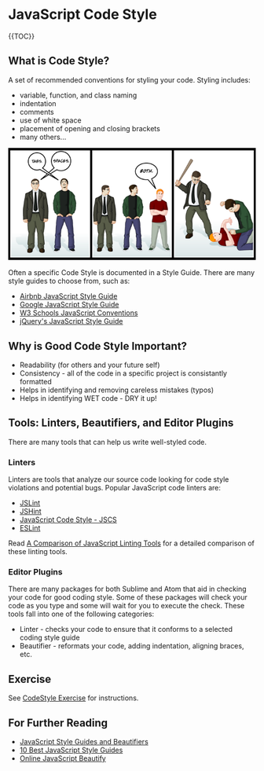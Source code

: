 # JavaScript Code Style

{{TOC}}

## What is Code Style?

A set of recommended conventions for styling your code. Styling includes:

* variable, function, and class naming
* indentation
* comments
* use of white space
* placement of opening and closing brackets
* many others...

![Tabs vs. Spaces](images/tabs-vs-spaces.png)

Often a specific Code Style is documented in a Style Guide. There are many style guides to choose from, such as:

* [Airbnb JavaScript Style Guide](https://github.com/airbnb/javascript)
* [Google JavaScript Style Guide](https://google.github.io/styleguide/javascriptguide.xml)
* [W3 Schools JavaScript Conventions](http://www.w3schools.com/js/js_conventions.asp)
* [jQuery's JavaScript Style Guide](https://contribute.jquery.org/style-guide/js/)

## Why is Good Code Style Important?

* Readability (for others and your future self)
* Consistency - all of the code in a specific project is consistantly formatted
* Helps in identifying and removing careless mistakes (typos)
* Helps in identifying WET code - DRY it up!

## Tools: Linters, Beautifiers, and Editor Plugins

There are many tools that can help us write well-styled code.

### Linters

Linters are tools that analyze our source code looking for code style violations and potential bugs. Popular JavaScript code linters are:

* [JSLint](http://www.jslint.com/)
* [JSHint](http://jshint.com/)
* [JavaScript Code Style - JSCS](http://jscs.info/)
* [ESLint](http://eslint.org/)

Read [A Comparison of JavaScript Linting Tools](http://www.sitepoint.com/comparison-javascript-linting-tools/) for a detailed comparison of these linting tools.

### Editor Plugins

There are many packages for both Sublime and Atom that aid in checking your code for good coding style. Some of these packages will check your code as you type and some will wait for you to execute the check. These tools fall into one of the following categories:

* Linter - checks your code to ensure that it conforms to a selected coding style guide
* Beautifier - reformats your code, adding indentation, aligning braces, etc.

## Exercise

See [CodeStyle Exercise](https://github.com/ATL-WDI-Exercises/codestyle-and-linting) for instructions.

## For Further Reading

* [JavaScript Style Guides and Beautifiers](https://addyosmani.com/blog/javascript-style-guides-and-beautifiers/)
* [10 Best JavaScript Style Guides](http://noeticforce.com/best-javascript-style-guide-for-maintainable-code)
* [Online JavaScript Beautify](http://www.cleancss.com/javascript-beautify/)
